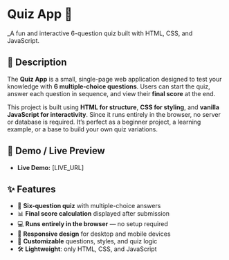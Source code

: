 # Quiz App 🎯  
_A fun and interactive 6-question quiz built with HTML, CSS, and JavaScript.
## 📖 Description  
The **Quiz App** is a small, single-page web application designed to test your knowledge with **6 multiple-choice questions**. Users can start the quiz, answer each question in sequence, and view their **final score** at the end.  

This project is built using **HTML for structure**, **CSS for styling**, and **vanilla JavaScript for interactivity**. Since it runs entirely in the browser, no server or database is required. It’s perfect as a beginner project, a learning example, or a base to build your own quiz variations.

## 🚀 Demo / Live Preview  
- **Live Demo:** [LIVE_URL]

## ✨ Features  
- 🎯 **Six-question quiz** with multiple-choice answers  
- 📊 **Final score calculation** displayed after submission  
- 💻 **Runs entirely in the browser** — no setup required  
- 📱 **Responsive design** for desktop and mobile devices  
- 🎨 **Customizable** questions, styles, and quiz logic  
- 🛠️ **Lightweight**: only HTML, CSS, and JavaScript  

